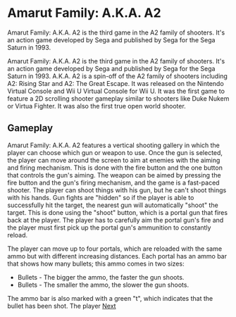 # Amarut Family: A.K.A. A2

Amarut Family: A.K.A. A2 is the third game in the A2 family of shooters. It's an action game developed by Sega and published by Sega for the Sega Saturn in 1993.

Amarut Family: A.K.A. A2 is the third game in the A2 family of shooters. It's an action game developed by Sega and published by Sega for the Sega Saturn in 1993. A.K.A. A2 is a spin-off of the A2 family of shooters including A2: Rising Star and A2: The Great Escape. It was released on the Nintendo Virtual Console and Wii U Virtual Console for Wii U. It was the first game to feature a 2D scrolling shooter gameplay similar to shooters like Duke Nukem or Virtua Fighter. It was also the first true open world shooter.

## Gameplay

Amarut Family: A.K.A. A2 features a vertical shooting gallery in which the player can choose which gun or weapon to use. Once the gun is selected, the player can move around the screen to aim at enemies with the aiming and firing mechanism. This is done with the fire button and the one button that controls the gun's aiming. The weapon can be aimed by pressing the fire button and the gun's firing mechanism, and the game is a fast-paced shooter. The player can shoot things with his gun, but he can't shoot things with his hands. Gun fights are "hidden" so if the player is able to successfully hit the target, the nearest gun will automatically "shoot" the target. This is done using the "shoot" button, which is a portal gun that fires back at the player. The player has to carefully aim the portal gun's fire and the player must first pick up the portal gun's ammunition to constantly reload.

The player can move up to four portals, which are reloaded with the same ammo but with different increasing distances. Each portal has an ammo bar that shows how many bullets; this ammo comes in two sizes:

*   Bullets - The bigger the ammo, the faster the gun shoots.
*   Bullets - The smaller the ammo, the slower the gun shoots.

The ammo bar is also marked with a green "t", which indicates that the bullet has been shot. The player
[Next](240.md)